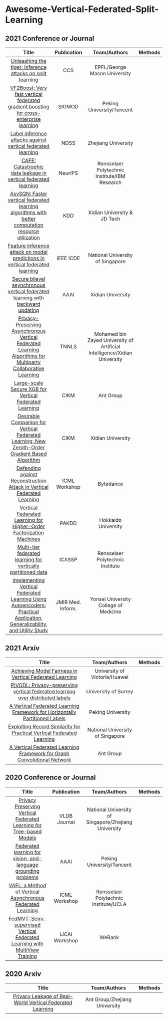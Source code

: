 # Awesome-Vertical-Federated-Split-Learning

## 2021 Conference or Journal
Title | Publication  | Team/Authors  | Methods
:------: | :------: | :------: | :------:
[Unleashing the tiger: Inference attacks on split learning](https://arxiv.org/abs/2012.02670) |  CCS  |EPFL/George Mason University|
[VF2Boost: Very fast vertical federated gradient boosting for cross-enterprise learning](https://dl.acm.org/doi/abs/10.1145/3448016.3457241) | SIGMOD| Peking University/Tencent|
[Label inference attacks against vertical federated learning](https://nesa.zju.edu.cn/download/fc_pdf_label_infer.pdf) |  NDSS  |Zhejiang University|
[CAFE: Catastrophic data leakage in vertical federated learning](https://arxiv.org/abs/2110.15122) | NeurIPS|Rensselaer Polytechnic Institute/IBM Research |
[AsySQN: Faster vertical federated learning algorithms with better computation resource utilization](https://dl.acm.org/doi/abs/10.1145/3447548.3467169) | KDD| Xidian University & JD Tech |
[Feature inference attack on model predictions in vertical federated learning](https://arxiv.org/abs/2010.10152) |  IEEE ICDE  | National University of Singapore |
[Secure bilevel asynchronous vertical federated learning with backward updating](https://ojs.aaai.org/index.php/AAAI/article/view/17301) | AAAI | Xidian University  |  
[Privacy-Preserving Asynchronous Vertical Federated Learning Algorithms for Multiparty Collaborative Learning](https://arxiv.org/abs/1812.03288) | TNNLS | Mohamed bin Zayed University of Artificial Intelligence/Xidian University  | 
[Large-scale Secure XGB for Vertical Federated Learning](https://dl.acm.org/doi/abs/10.1145/3459637.348236) | CIKM | Ant Group | 
[Desirable Companion for Vertical Federated Learning: New Zeroth-Order Gradient Based Algorithm](https://dl.acm.org/doi/pdf/10.1145/3459637.3482249) | CIKM | Xidian University| 
[Defending against Reconstruction Attack in Vertical Federated Learning](https://fl-icml.github.io/2021/papers/FL-ICML21_paper_21.pdf) |  ICML Workshop  | Bytedance |
[Vertical Federated Learning for Higher-Order Factorization Machines](https://link.springer.com/chapter/10.1007/978-3-030-75765-6_28/) |  PAKDD  |Hokkaido University |
[Multi-tier federated learning for vertically partitioned data](https://link.springer.com/chapter/10.1007/978-3-030-75765-6_28/) |  ICASSP  |Rensselaer Polytechnic Institute|
[Implementing Vertical Federated Learning Using Autoencoders: Practical Application, Generalizability, and Utility Study](https://medinform.jmir.org/2021/6/e26598/) |  JMIR Med. Inform.  | Yonsei University College of Medicine |

## 2021 Arxiv
Title | Team/Authors | Methods
:------: | :------: | :------: 
[Achieving Model Fairness in Vertical Federated Learning](https://arxiv.org/abs/2109.08344) |  University of Victoria/Huawei |
[PIVODL: Privacy-preserving vertical federated learning over distributed labels](https://arxiv.org/abs/2108.11444) | University of Surrey |
[A Vertical Federated Learning Framework for Horizontally Partitioned Labels](https://arxiv.org/abs/2106.10056) |  Peking University | 
[Exploiting Record Similarity for Practical Vertical Federated Learning](https://arxiv.org/pdf/2106.06312.pdf) |  National University of Singapore |
[A Vertical Federated Learning Framework for Graph Convolutional Network](https://arxiv.org/abs/2106.11593) |  Ant Group | 

## 2020 Conference or Journal
Title | Publication  | Team/Authors  | Methods
:------: | :------: | :------: | :------:
[Privacy Preserving Vertical Federated Learning for Tree-based Models](http://www.vldb.org/pvldb/vol13/p2090-wu.pdf) | VLDB Journal | National University of Singapore/Zhejiang University|
[Federated learning for vision-and-language grounding problems](https://ojs.aaai.org/index.php/AAAI/article/view/6824) | AAAI | Peking University/Tencent|
[VAFL: a Method of Vertical Asynchronous Federated Learning](https://arxiv.org/abs/2007.06081) | ICML Workshop | Rensselaer Polytechnic Institute/UCLA  |
[FedMVT: Semi-supervised Vertical Federated Learning with MultiView Training](https://arxiv.org/abs/2008.10838v1) | IJCAI Workshop | WeBank|

## 2020 Arxiv
Title | Team/Authors | Methods
:------: | :------: | :------:
[Privacy Leakage of Real-World Vertical Federated Learning](https://arxiv.org/abs/2011.09290) | Ant Group/Zhejiang University |
